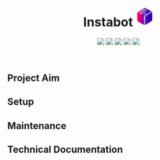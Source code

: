 <h1 align="center">Instabot <img src="https://raw.githubusercontent.com/SwiTech-Web/Switech.Instabot/master/.github/UI_ASSETS/Switech-logo.png?sanitize=true" width="40" /></h1>

<p align="center">
    <a href="https://github.com/SwiTech-Web/Switech.Instabot/issues"><img src="https://img.shields.io/github/issues/SwiTech-Web/Switech.Instabot.svg?style=popout" /></a>
    <a href="https://github.com/SwiTech-Web/Switech.Instabot/blob/master/LICENSE.md"><img src="https://img.shields.io/github/license/SwiTech-Web/Switech.Instabot.svg?style=popout" /></a>
    <a href="https://github.com/SwiTech-Web/Switech.Instabot/pulse"><img src="https://img.shields.io/github/repo-size/SwiTech-Web/Switech.Instabot.svg?style=popout" /></a>
    <a href="https://github.com/SwiTech-Web/Switech.Instabot/commits/master"><img src="https://img.shields.io/github/last-commit/SwiTech-Web/Switech.Instabot.svg?style=popout" /></a>
    <a href="https://github.com/SwiTech-Web/Switech.Instabot/graphs/contributors"><img src="https://img.shields.io/github/contributors/SwiTech-Web/Switech.Instabot.svg?style=popout" /></a>
</p>
<br />

## Project Aim



## Setup



## Maintenance



## Technical Documentation